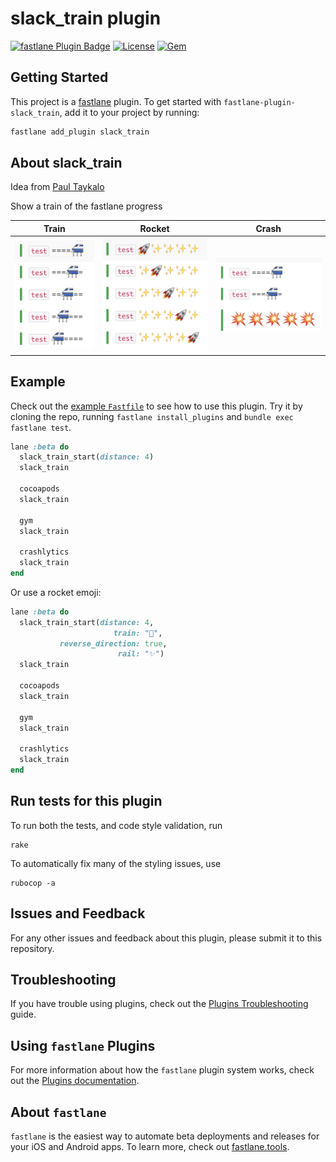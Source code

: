 # slack_train plugin

[![fastlane Plugin Badge](https://rawcdn.githack.com/fastlane/fastlane/master/fastlane/assets/plugin-badge.svg)](https://rubygems.org/gems/fastlane-plugin-slack_train)
[![License](https://img.shields.io/badge/license-MIT-green.svg?style=flat)](https://github.com/KrauseFx/fastlane-plugin-slack_train/blob/master/LICENSE)
[![Gem](https://img.shields.io/gem/v/fastlane-plugin-slack_train.svg?style=flat)](https://rubygems.org/gems/fastlane-plugin-slack_train)

## Getting Started

This project is a [fastlane](https://github.com/fastlane/fastlane) plugin. To get started with `fastlane-plugin-slack_train`, add it to your project by running:

```bash
fastlane add_plugin slack_train
```

## About slack_train

Idea from [Paul Taykalo](https://twitter.com/TT_Kilew/status/766651907117023233)

Show a train of the fastlane progress

Train | Rocket | Crash
------|--------|-------
![assets/train.png](assets/train.png) | ![assets/rocket.png](assets/rocket.png) | ![assets/crash.png](assets/crash.png)

## Example

Check out the [example `Fastfile`](fastlane/Fastfile) to see how to use this plugin. Try it by cloning the repo, running `fastlane install_plugins` and `bundle exec fastlane test`.

```ruby
lane :beta do
  slack_train_start(distance: 4)
  slack_train

  cocoapods
  slack_train

  gym
  slack_train

  crashlytics
  slack_train
end
```

Or use a rocket emoji:

```ruby
lane :beta do
  slack_train_start(distance: 4,
                       train: "🚀", 
           reverse_direction: true, 
                        rail: "✨")
  slack_train

  cocoapods
  slack_train

  gym
  slack_train

  crashlytics
  slack_train
end
```

## Run tests for this plugin

To run both the tests, and code style validation, run

```
rake
```

To automatically fix many of the styling issues, use
```
rubocop -a
```

## Issues and Feedback

For any other issues and feedback about this plugin, please submit it to this repository.

## Troubleshooting

If you have trouble using plugins, check out the [Plugins Troubleshooting](https://docs.fastlane.tools/plugins/plugins-troubleshooting/) guide.

## Using `fastlane` Plugins

For more information about how the `fastlane` plugin system works, check out the [Plugins documentation](https://docs.fastlane.tools/plugins/create-plugin/).

## About `fastlane`

`fastlane` is the easiest way to automate beta deployments and releases for your iOS and Android apps. To learn more, check out [fastlane.tools](https://fastlane.tools).
